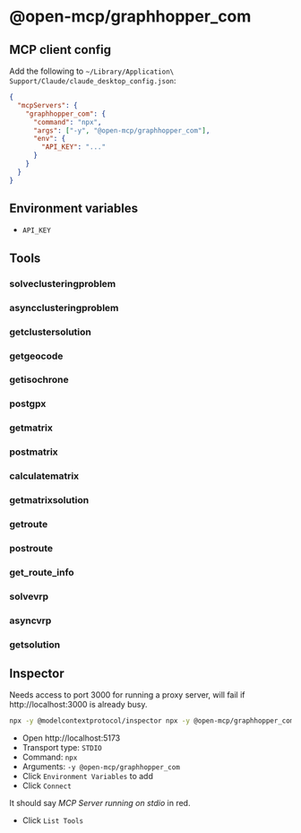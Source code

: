 # @open-mcp/graphhopper_com

## MCP client config

Add the following to `~/Library/Application\ Support/Claude/claude_desktop_config.json`:

```json
{
  "mcpServers": {
    "graphhopper_com": {
      "command": "npx",
      "args": ["-y", "@open-mcp/graphhopper_com"],
      "env": {
        "API_KEY": "..."
      }
    }
  }
}
```

## Environment variables

- `API_KEY`

## Tools

### solveclusteringproblem

### asyncclusteringproblem

### getclustersolution

### getgeocode

### getisochrone

### postgpx

### getmatrix

### postmatrix

### calculatematrix

### getmatrixsolution

### getroute

### postroute

### get_route_info

### solvevrp

### asyncvrp

### getsolution

## Inspector

Needs access to port 3000 for running a proxy server, will fail if http://localhost:3000 is already busy.

```bash
npx -y @modelcontextprotocol/inspector npx -y @open-mcp/graphhopper_com
```

- Open http://localhost:5173
- Transport type: `STDIO`
- Command: `npx`
- Arguments: `-y @open-mcp/graphhopper_com`
- Click `Environment Variables` to add
- Click `Connect`

It should say _MCP Server running on stdio_ in red.

- Click `List Tools`
